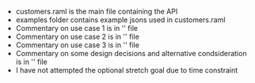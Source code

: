 - customers.raml is the main file containing the API
- examples folder contains example jsons used in customers.raml
- Commentary on use case 1 is in '' file
- Commentary on use case 2 is in '' file
- Commentary on use case 3 is in '' file
- Commentary on some design decisions and alternative condsideration is in '' file
- I have not attempted the optional stretch goal due to time constraint
